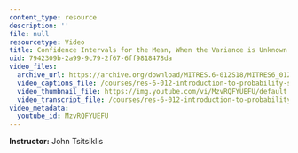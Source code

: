 ```yaml
---
content_type: resource
description: ''
file: null
resourcetype: Video
title: Confidence Intervals for the Mean, When the Variance is Unknown
uid: 7942309b-2a99-9c79-2f67-6ff9818478da
video_files:
  archive_url: https://archive.org/download/MITRES.6-012S18/MITRES6_012S18_L20-07_300k.mp4
  video_captions_file: /courses/res-6-012-introduction-to-probability-spring-2018/ad08edac24ae594d872cbbe3dbbfb7df_MzvRQFYUEFU.vtt
  video_thumbnail_file: https://img.youtube.com/vi/MzvRQFYUEFU/default.jpg
  video_transcript_file: /courses/res-6-012-introduction-to-probability-spring-2018/4ca172b62411246c65f4100650b8f890_MzvRQFYUEFU.pdf
video_metadata:
  youtube_id: MzvRQFYUEFU
---
```


**Instructor:** John Tsitsiklis